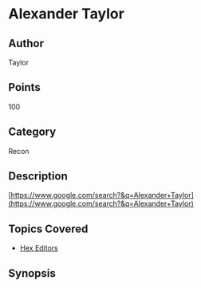# Alexander Taylor
## Author
Taylor
## Points
100
## Category
Recon
## Description
[https://www.google.com/search?&q=Alexander+Taylor](https://www.google.com/search?&q=Alexander+Taylor)
## Topics Covered

- [Hex Editors](/forensics/what-are-hex-editors/)
## Synopsis


